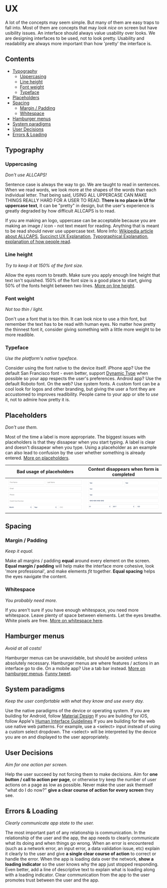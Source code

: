 # UX

A lot of the concepts may seem simple.
But many of them are easy traps to fall into.
Most of them are concepts that may _look nice_ on screen but have usibility issues.
An interface should always value usability over looks.
We are designing interfaces to be used, not to look pretty. Usability and readability are always more important than how 'pretty' the interface is. 

## Contents
* [Typography](#typography)
  * [Uppercasing](#uppercasing)
  * [Line height](#line-height)
  * [Font weight](#font-weight)
  * [Typeface](#typeface)
* [Placeholders](#placeholders)
* [Spacing](#spacing)
  * [Margin / Padding](#margin--padding)
  * [Whitespace](#whitespace)
* [Hamburger menus](#hamburger-menus)
* [System paradigms](#system-paradigms)
* [User Decisions](#user-decisions)
* [Errors & Loading](#errors--loading)

## Typography

### Uppercasing
_Don't use ALLCAPS!_ 

Sentence case is always the way to go.
We are taught to read in sentences.
When we read words, we look more at the shapes of the words than each individual letter.
That being said, USING ALL UPPERCASE CAN MAKE THINGS REALLY HARD FOR A USER TO READ.
**There is no place in UI for uppercase text**, it can be "pretty" in design, but the user's experience is greatly degraded by how difficult ALLCAPS is to read.

If you are making an logo, uppercase can be acceptable because you are making an image / icon - not text meant for reading.
Anything that is meant to be read should never use uppercase text. More Info: [Wikipedia article about ALLCAPS](https://en.wikipedia.org/wiki/All_caps), [Succinct UX Explanation](http://uxmovement.com/content/all-caps-hard-for-users-to-read/), [Typographical Explanation](http://practicaltypography.com/all-caps.html), [explanation of how people read](http://www.graphics.com/article-old/how-people-read).

### Line height
_Try to keep it at 150% of the font size._

Allow the eyes room to breath.
Make sure you apply enough line height that text isn't squished.
150% of the font size is a good place to start, giving 50% of the fonts height between two lines.
[More on line height](https://www.quora.com/What-is-the-ideal-line-height-for-readability).

### Font weight
_Not too thin / light._ 

Don't use a font that is too thin.
It can look nice to use a thin font, but remember the text has to be read with human eyes.
No matter how pretty the thinnest font it, consider giving something with a little more weight to be more readible.

### Typeface
_Use the platform's native typeface._

Consider using the font native to the device itself.
iPhone app? Use the default San Francisco font - even better, support [Dynamic Type](http://useyourloaf.com/blog/supporting-dynamic-type/) when possible so your app respects the user's preferences.
Android app? Use the default Roboto font.
On the web? Use system fonts.
A custom font can be a cool look for logos and other branding, but giving the user a font they are accustomed to improves readibility. People came to your app or site to _use_ it, not to admire how pretty it is.

## Placeholders
_Don't use them._ 

Most of the time a label is more appropriate.
The biggest issues with placeholders is that they dissapear when you start typing.
A label is clear and doesn't dissapear when you type.
Using a placeholder as an example can also lead to confusion by the user whether something is already entered.
[More on placeholders](https://uxdesign.cc/alternatives-to-placeholder-text-13f430abc56f#.36p3oc4qo).

| Bad usage of placeholders | Context disappears when form is completed |
| --- | --- |
| ![Bad example](/img/placeholder-1.png) | ![Bad example](/img/placeholder-2.png) |


## Spacing

### Margin / Padding
_Keep it equal._ 

Make all margins / padding **equal** around every element on the screen. **Equal margin / padding** will help make the interface more cohesive, look 'more professional', and make elements _fit_ together. **Equal spacing** helps the eyes navigate the content. 

### Whitespace
_You probably need more._ 

If you aren't sure if you have enough whitespace, you need more whitespace. Leave plenty of space between elements. Let the eyes breathe. White pixels are free. [More on whitespace here](http://uxmyths.com/post/2059998441/myth-28-white-space-is-wasted-space).

## Hamburger menus
_Avoid at all costs!_ 

Hamburger menus can be unavoidable, but should be avoided unless absolutely necessary.
Hamburger menus are where features / actions in an interface go to die.
On a mobile app? Use a tab bar instead.
[More on hamburger menus](https://lmjabreu.com/post/why-and-how-to-avoid-hamburger-menus/).
[Funny tweet](https://twitter.com/lukew/status/443425041795928064?ref_src=twsrc%5Etfw).

## System paradigms
_Keep the user comfortable with what they know and use every day._

Use the native paradigms of the device or operating system.
If you are building for Android, follow [Material Design](https://material.io/guidelines/)
If you are building for iOS, follow Apple's [Human Interface Guidelines](https://developer.apple.com/ios/human-interface-guidelines/overview/design-principles/)
If you are building for the web use native web patterns. For example, use a \<select\> input instead of using a custom select dropdown. The \<select\> will be interpreted by the device you are on and displayed to the user appropriately. 


## User Decisions
_Aim for one action per screen._ 

Help the user succeed by not forcing them to make decisions. Aim for **one button / call to action per page**, or otherwise try keep the number of user actions on a page as low as possible. Never make the user ask themself "what do I do now?" **give a clear course of action for every screen** they see.  

## Errors & Loading 
_Clearly communicate app state to the user._ 

The most important part of any relationship is communication. In the relationship of the user and the app, the app needs to clearly communicate what its doing and when things go wrong. When an error is encountered (such as a network error, an input error, a data validation issue, etc) explain it clearly to the user and give **a single clear course of action** to correct or handle the error. When the app is loading data over the network, **show a loading indicator** so the user knows why the app just stopped responding. Even better, add a line of descriptive text to explain what is loading along with a loading indicator. Clear communication from the app to the user promotes trust between the user and the app. 

